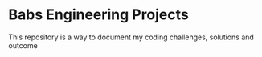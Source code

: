 # Babs Engineering Projects 

This repository is a way to document my coding challenges, solutions and outcome 

